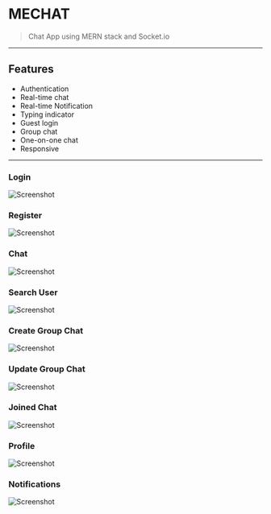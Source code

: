 # MECHAT 
> Chat App using MERN stack and Socket.io
 
 <hr/>
 
 ## Features
- Authentication
- Real-time chat
- Real-time Notification
- Typing indicator
- Guest login
- Group chat
- One-on-one chat
- Responsive

 <hr/>

### Login

![Screenshot](https://raw.github.com/imkhanh/mern-chatapp/master/screenshot/1.png)

### Register

![Screenshot](https://raw.github.com/imkhanh/mern-chatapp/master/screenshot/2.png)

### Chat

![Screenshot](https://raw.github.com/imkhanh/mern-chatapp/master/screenshot/5.png)

### Search User

![Screenshot](https://raw.github.com/imkhanh/mern-chatapp/master/screenshot/3.png)

### Create Group Chat

![Screenshot](https://raw.github.com/imkhanh/mern-chatapp/master/screenshot/4.png)

### Update Group Chat

![Screenshot](https://raw.github.com/imkhanh/mern-chatapp/master/screenshot/6.png)

### Joined Chat

![Screenshot](https://raw.github.com/imkhanh/mern-chatapp/master/screenshot/7.png)

### Profile

![Screenshot](https://raw.github.com/imkhanh/mern-chatapp/master/screenshot/8.png)


### Notifications

![Screenshot](https://raw.github.com/imkhanh/mern-chatapp/master/screenshot/9.png)


